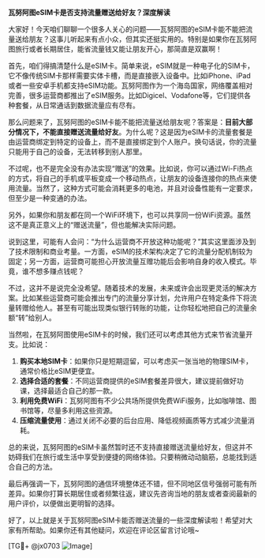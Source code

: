 **瓦努阿图eSIM卡是否支持流量赠送给好友？深度解读**

大家好！今天咱们聊聊一个很多人关心的问题——瓦努阿图的eSIM卡能不能把流量送给朋友？这事儿听起来有点小众，但其实还挺实用的。特别是如果你在瓦努阿图旅行或者长期居住，能省流量钱又能让朋友开心，那简直是双赢啊！

首先，咱们得搞清楚什么是eSIM卡。简单来说，eSIM就是一种电子化的SIM卡，它不像传统SIM卡那样需要实体卡槽，而是直接嵌入设备中。比如iPhone、iPad或者一些安卓手机都支持eSIM功能。瓦努阿图作为一个海岛国家，网络覆盖相对完善，很多运营商都推出了eSIM服务。比如Digicel、Vodafone等，它们提供各种套餐，从日常通话到数据流量应有尽有。

那么问题来了，瓦努阿图的eSIM卡能不能把流量送给朋友呢？答案是：**目前大部分情况下，不能直接赠送流量给好友**。为什么呢？这是因为eSIM卡的流量套餐是由运营商绑定到特定的设备上，而不是直接绑定到个人账户。换句话说，你的流量只能用于自己的设备，无法转移到别人那里。

不过呢，也不是完全没有办法实现“赠送”的效果。比如说，你可以通过Wi-Fi热点的方式，将自己的手机或平板变成一个移动热点，让朋友的设备连接你的热点来使用流量。当然了，这种方式可能会消耗更多的电池，并且对设备性能有一定要求，但至少是一种变通的办法。

另外，如果你和朋友都在同一个WiFi环境下，也可以共享同一份WiFi资源。虽然这不是真正意义上的“赠送流量”，但也能解决实际问题。

说到这里，可能有人会问：“为什么运营商不开放这种功能呢？”其实这里面涉及到了技术限制和商业考量。一方面，eSIM的技术架构决定了它的流量分配机制较为固定；另一方面，运营商可能担心开放流量互赠功能后会影响自身的收入模式。毕竟，谁不想多赚点钱呢？

不过，这并不是说完全没希望。随着技术的发展，未来或许会出现更灵活的解决方案。比如某些运营商可能会推出专门的流量分享计划，允许用户在特定条件下将流量转赠给他人。甚至有可能出现类似银行转账的功能，让你轻松地把自己的流量余额“转”给别人。

当然啦，在瓦努阿图使用eSIM卡的时候，我们还可以考虑其他方式来节省流量开支。比如说：

1. **购买本地SIM卡**：如果你只是短期逗留，可以考虑买一张当地的物理SIM卡，通常价格比eSIM更便宜。
2. **选择合适的套餐**：不同运营商提供的eSIM套餐差异很大，建议提前做好功课，选择最适合自己的那一款。
3. **利用免费WiFi**：瓦努阿图有不少公共场所提供免费WiFi服务，比如咖啡馆、图书馆等，尽量多利用这些资源。
4. **压缩流量使用**：通过关闭不必要的后台应用、降低视频画质等方式减少流量消耗。

总的来说，瓦努阿图的eSIM卡虽然暂时还不支持直接赠送流量给好友，但这并不妨碍我们在旅行或生活中享受到便捷的网络体验。只要稍微动动脑筋，总能找到适合自己的方法。

最后再强调一下，瓦努阿图的通信环境整体还不错，但不同地区信号强弱可能有所差异。如果你打算长期居住或者频繁往返，建议先咨询当地的朋友或者查阅最新的用户评价，以便做出更明智的选择。

好了，以上就是关于瓦努阿图eSIM卡能否赠送流量的一些深度解读啦！希望对大家有所帮助。如果你还有其他疑问，欢迎在评论区留言讨论哦~

[TG💪+ @jx0703 ![Image](https://github.com/user-attachments/assets/dbca1d08-cadb-493c-b0ec-ad6f7a83f270)]